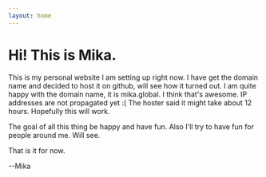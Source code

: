 ```yaml
---
layout: home
---
```

# Hi! This is Mika.

This is my personal website I am setting up right now. I have get the
domain name and decided to host it on github, will see how it turned
out. I am quite happy with the domain name, it is mika.global. I think
that's awesome. IP addresses are not propagated yet :( The hoster said
it might take about 12 hours. Hopefully this will work. 

The goal of all this thing be happy and have fun. Also I'll try to
have fun for people around me. Will see.

That is it for now.

--Mika
